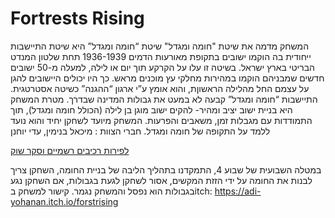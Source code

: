 # Fortrests Rising

המשחק מדמה את שיטת "חומה ומגדל" 
שיטת “חומה ומגדל” היא שיטת התיישבות ייחודית בה הוקמו ישובים בתקופת מאורעות הדמים 1936-1939 תחת שלטון המנדט הבריטי בארץ ישראל. בשיטה זו עלו על הקרקע תוך יום או לילה, למעלה מ-50 ישובים חדשים שמבניהם הוקמו במהירות מחלקי עץ מוכנים מראש. כך היו יכולים היישובים להגן על עצמם החל מהלילה הראשוןת, והוא אומץ ע”י ארגון “ההגנה” כשיטה אסטרטגית. התיישבות “חומה ומגדל” קבעה לא במעט את גבולות המדינה שבדרך.
מטרת המשחק היא בניית ישוב יציב ומהיר- להקים ישוב מוגן בן לילה (הכולל חומה ומגדל), תוך התמודדות עם מגבלות זמן, משאבים והפרעות.
המשחק מיועד לשחקן יחיד והוא נועד ללמד על התקופה של חומה ומגדל.
חברי הצוות : מיכאל בנימין, עדי יוחנן

[לפירות רכיבים רשמיים וסקר שוק](formal-elements.md)


במטלה השבועית של שבוע 4, התמקדנו בתהליך הליבה של בניית החומה, השחקן צריך לבנות את החומה על ידי הזזת המקשים, אסור לשחקן לגעת בגבולות, אם השחקן נגע בגבולות הוא נפסל והמשחק נגמר.
קישור למשחק בitch: 
https://adi-yohanan.itch.io/forstrising
